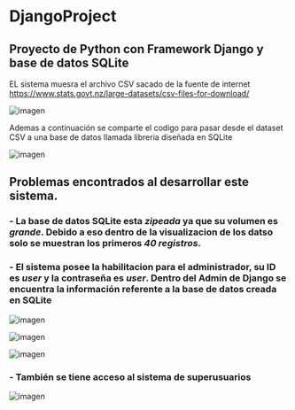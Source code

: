 # **DjangoProject**

## **Proyecto de Python con Framework Django y base de datos SQLite**

EL sistema muesra el archivo CSV sacado de la fuente de internet https://www.stats.govt.nz/large-datasets/csv-files-for-download/

![imagen](https://github.com/Carlitos2823/DjangoProject/assets/107945651/586da051-f474-44f2-b879-3585814e2fa6)

Ademas a continuación se comparte el codigo para pasar desde el dataset CSV a una base de datos llamada libreria diseñada en SQLite

![imagen](https://github.com/Carlitos2823/DjangoProject/assets/107945651/ab2474c3-262a-441d-95d3-c74af4f8c25a)

## Problemas encontrados al desarrollar este sistema.

### - La base de datos SQLite esta _zipeada_ ya que su volumen es _grande_.  Debido a eso dentro de la visualizacion de los datso solo se muestran los primeros _40 registros_.

### - El sistema posee la habilitacion para el administrador, su **ID** es _user_ y la **contraseña** es _user_.  Dentro del Admin de Django se encuentra la información referente a la base de datos creada en SQLite

![imagen](https://github.com/Carlitos2823/DjangoProject/assets/107945651/de9d93f7-e4f1-4d34-92d4-2d000a32fa89)

![imagen](https://github.com/Carlitos2823/DjangoProject/assets/107945651/79448e9e-4c6d-4b2a-9f33-179413d8b8a9)

![imagen](https://github.com/Carlitos2823/DjangoProject/assets/107945651/ca0cad91-31c0-48e4-9a01-a8f4f2371072)

### - También se tiene acceso al sistema de superusuarios

![imagen](https://github.com/Carlitos2823/DjangoProject/assets/107945651/1bcdf2ea-f0eb-4b80-a690-fe28f56f6654)



